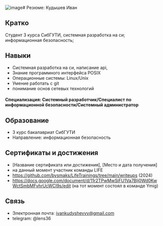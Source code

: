 ![image](https://github.com/cclens/Resume/assets/117731232/06dd5eaf-150c-4686-a236-d91551c8ae1c)# Резюме: Кудышев Иван

## Кратко

Студент 3 курса СибГУТИ, системная разработка на си; информационная безопасность; 

## Навыки

- Cистемная разработка на си, написание api, 
- Знание программного интерфейса POSIX
- Операционные системы: Linux/Unix
- Умение работать с git
- понимание основ сетевых технологий


#### Специализация: Системный разработчик/Специалист по информационной безопасности/Системный администратор

## Образование

- 3 курс бакалавриат СибГУТИ
- Направление: информационная безопасность

## Сертификаты и достижения

- [Название сертификата или достижения], [Место и дата получения]
- на данный момент участник команды LIFE
- https://github.com/bysmaks/LifeTrainings/tree/main/writeups (2024)
- https://docs.google.com/document/d/11r2TPwMwSiFU1Va7Blj0Wd0KwWctSmbMFvhrUcWCI9s/edit (на тот момент состоял в команде Ymig)
  
## Связь

- Электронная почта: ivankudyshevvv@gmail.com
- telegram: @lens36

